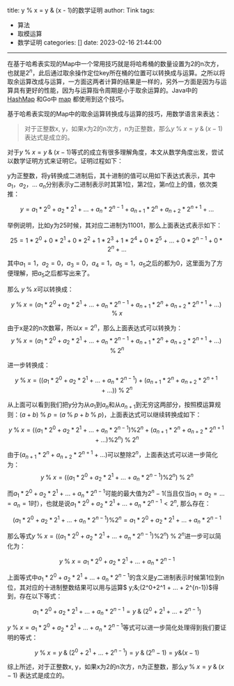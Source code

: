 title: y % x = y & (x - 1)的数学证明
author: Tink
tags:
  - 算法
  - 取模运算
  - 数学证明
categories: []
date: 2023-02-16 21:44:00
---
在基于哈希表实现的Map中一个常用技巧就是将哈希桶的数量设置为2的n次方，也就是$2^n$，此后通过取余操作定位key所在桶的位置可以转换成与运算。之所以将取余运算改成与运算，一方面这两者计算的结果是一样的，另外一方面是因为与运算具有更好的性能，因为与运算指令周期是小于取余运算的。Java中的 [HashMap](https://github.com/openjdk/jdk/blob/jdk-21+10/src/java.base/share/classes/java/util/HashMap.java#L576) 和Go中 [map](https://github.com/golang/go/blob/go1.20/src/runtime/map.go#L418-L419) 都使用到这个技巧。

基于哈希表实现的Map中的取余运算转换成与运算的技巧，用数学语言来表达：
> 对于正整数x, y，如果x为2的n次方，n为正整数，那么$y\;\%\;x = y \;\&\; (x-1)$ 表达式是成立的。

<!--more-->

对于$y\;\%\;x = y \;\&\; (x-1)$等式的成立有很多理解角度，本文从数学角度出发，尝试以数学证明方式来证明它。证明过程如下：

y为正整数，将y转换成二进制后，其十进制的值可以用如下表达式表示，其中$a_1$，$a_2$，... $a_n$分别表示y二进制表示时其第1位，第2位，第n位上的值，依次类推：


$$
y = a_1 * 2^0 + a_2 * 2^1 + ... + a_n * 2^{n-1} + a_{n+1} * 2^n + a_{n+2} * 2^{n+1} +...
$$

举例说明，比如y为25时候，其对应二进制为11001，那么上面表达式表示如下：

$$
25 = 1 * 2^0 + 0 * 2^1 + 0 * 2^2 + 1 * 2^3 + 1 * 2^4 + 0 * 2^5 + ... + 0 * 2^{n-1} + 0 * 2^{n} + ...
$$

其中$a_1=1$，$a_2= 0$，$a_3=0$，$a_4=1$，$a_5=1$，$a_5$之后的都为0，这里面为了方便理解，把$a_5$之后都写出来了。

那么 $y\;\%\;x$可以转换成：

$$
y\;\%\;x= (a_1 * 2^0 + a_2 * 2^1 + ... + a_n * 2^{n-1} + a_{n+1} * 2^n + a_{n+2} * 2^{n+1} +...) \;\%\;x
$$

由于x是2的n次数幂，所以$x=2^n$，那么上面表达式可以转换为：
$$
y\;\%\;x= (a_1 * 2^0 + a_2 * 2^1 + ... + a_n * 2^{n-1} + a_{n+1} * 2^n + a_{n+2} * 2^{n+1} +...) \;\%\;2^n
$$

进一步转换成：

$$
y\;\%\;x= ((a_1 * 2^0 + a_2 * 2^1 + ... + a_n * 2^{n-1}) + (a_{n+1} * 2^n + a_{n+2} * 2^{n+1} +...))\;\%\;2^n
$$

从上面可以看到我们把y分为从$a_1$到$a_n$和从$a_{n+1}$到无穷这两部分，按照模运算规则：$(a + b) \;\%\; p = (a \;\%\; p + b \;\%\; p) % p$，上面表达式可以继续转换成如下：

$$
y\;\%\;x= ((a_1 * 2^0 + a_2 * 2^1 + ... + a_n * 2^{n-1})\%2^n + (a_{n+1} * 2^n + a_{n+2} * 2^{n+1}+...)\%2^n)\;\%\;2^n
$$

由于$(a_{n+1} * 2^n + a_{n+2} * 2^{n+1}+...)$可以整除$2^n$，上面表达式可以进一步简化为：
$$
y\;\%\;x= ((a_1 * 2^0 + a_2 * 2^1 + ... + a_n * 2^{n-1})\%2^n)\;\%\;2^n
$$

而$a_1 * 2^0 + a_2 * 2^1 + ... + a_n * 2^{n-1}$可能的最大值为$2^n-1$(当且仅当$a_1 = a_2 = ... = a_n = 1$时），也就是说$a_1 * 2^0 + a_2 * 2^1 + ... + a_n * 2^{n-1} < 2^n$, 那么存在：

$$
(a_1 * 2^0 + a_2 * 2^1 + ... + a_n * 2^{n-1})\%2^n = a_1 * 2^0 + a_2 * 2^1 + ... + a_n * 2^{n-1}
$$

那么等式$y\;\%\;x= ((a_1 * 2^0 + a_2 * 2^1 + ... + a_n * 2^{n-1})\%2^n)\;\%\;2^n$进一步可以简化为：

$$
y\;\%\;x= a_1 * 2^0 + a_2 * 2^1 + ... + a_n * 2^{n-1}
$$

上面等式中$a_1 * 2^0 + a_2 * 2^1 + ... + a_n * 2^{n-1}$的含义是y二进制表示时候第1位到n位，其对应的十进制整数结果可以用与运算$ y\;\&\;(2^0+2^1 + ... + 2^{n-1})$得到，存在以下等式：

$$
a_1 * 2^0 + a_2 * 2^1 + ... + a_n * 2^{n-1} =  y\;\&\;(2^0+2^1 + ... + 2^{n-1})
$$

$y\;\%\;x= a_1 * 2^0 + a_2 * 2^1 + ... + a_n * 2^{n-1}$等式可以进一步简化处理得到我们要证明的等式：

$$
y\;\%\;x= y\;\&\;(2^0+2^1 + ... + 2^{n-1}) = y\;\&\;(2^n -1) = y \& (x -1)
$$

综上所述，对于正整数x, y，如果x为2的n次方，n为正整数，那么$y\;\%\;x = y \;\&\; (x-1)$ 表达式是成立的。